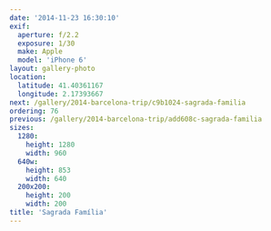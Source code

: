 ```yaml
---
date: '2014-11-23 16:30:10'
exif:
  aperture: f/2.2
  exposure: 1/30
  make: Apple
  model: 'iPhone 6'
layout: gallery-photo
location:
  latitude: 41.40361167
  longitude: 2.17393667
next: /gallery/2014-barcelona-trip/c9b1024-sagrada-familia
ordering: 76
previous: /gallery/2014-barcelona-trip/add608c-sagrada-familia
sizes:
  1280:
    height: 1280
    width: 960
  640w:
    height: 853
    width: 640
  200x200:
    height: 200
    width: 200
title: 'Sagrada Família'
---
```

